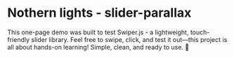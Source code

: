 # Nothern lights - slider-parallax

This one-page demo was built to test Swiper.js - a lightweight, touch-friendly slider library.
Feel free to swipe, click, and test it out—this project is all about hands-on learning!
Simple, clean, and ready to use. 🚀
